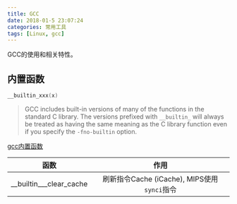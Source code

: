 ```yaml
---
title: GCC
date: 2018-01-5 23:07:24
categories: 常用工具 
tags: [Linux, gcc]
---
```


GCC的使用和相关特性。

<!--more-->

## 内置函数

``` C
__builtin_xxx(x)  
```

>GCC includes built-in versions of many of the functions in the standard C library. The versions prefixed with `__builtin_` will always be treated as having the same meaning as the C library function even if you specify the `-fno-builtin` option. 


[gcc内置函数](http://gcc.gnu.org/onlinedocs/gcc/Other-Builtins.html)


|			函数			|			 作用             |
| :-----------------------:	| :------------------------:  |
| __builtin___clear_cache	|  刷新指令Cache (iCache), MIPS使用`synci`指令  |




